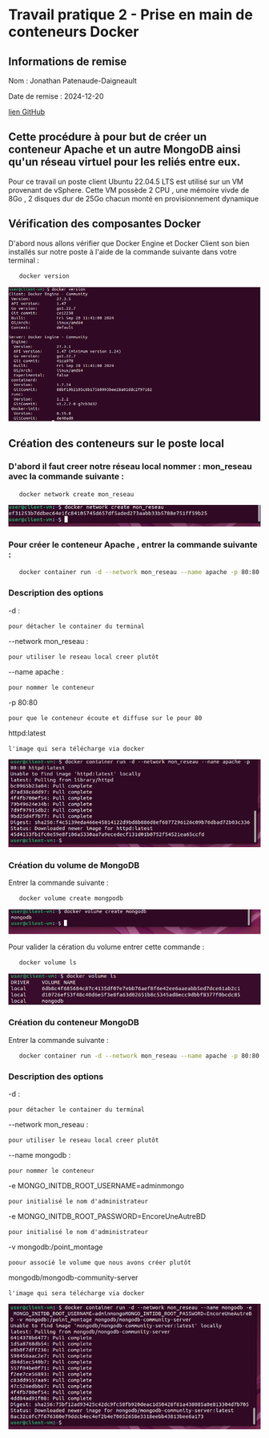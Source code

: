 # Travail pratique 2 - Prise en main de conteneurs Docker

## Informations de remise  
Nom : Jonathan Patenaude-Daigneault 

Date de remise : 2024-12-20

[lien GitHub](https://github.com/jonathanpdaigneault/tp2_ISS_A24.git)

## Cette procédure à pour but de créer un conteneur Apache et un autre MongoDB ainsi qu'un réseau virtuel pour les reliés entre eux.

Pour ce travail un poste client Ubuntu 22.04.5 LTS est utilisé sur un VM provenant de vSphere. Cette VM possède 2 CPU , une mémoire vivde de 8Go , 2 disques dur de 25Go chacun monté en provisionnement dynamique

## Vérification des composantes Docker
D'abord nous allons vérifier que Docker Engine et Docker Client son bien installés sur notre poste à l'aide de la commande suivante dans votre terminal : 

``` bash
   docker version
```

![image](./img/docker_version.png)


## Création des conteneurs sur le poste local

### D'abord il faut creer notre réseau local nommer : mon_reseau avec la commande suivante : 

``` bash
   docker network create mon_reseau
```

![image](./img/docker_network.png)

### Pour créer le conteneur Apache , entrer la commande suivante : 

``` bash
   docker container run -d --network mon_reseau --name apache -p 80:80 httpd:latest
```

### Description des options 

   -d :
   
    pour détacher le container du terminal 

   --network mon_reseau :
   
    pour utiliser le reseau local creer plutôt

   --name apache : 

    pour nommer le conteneur

   -p 80:80 

    pour que le conteneur écoute et diffuse sur le pour 80

   httpd:latest 

    l'image qui sera télécharge via docker 

![image](./img/docker_apache.png)

### Création du volume de MongoDB
Entrer la commande suivante : 

``` bash
   docker volume create mongpodb
```

![image](./img/docker_volume_mongodb.png)


Pour valider la cération du volume entrer cette commande : 

``` bash
   docker volume ls
```
![image](./img/docker_volume_ls.png)



### Création du conteneur MongoDB 
   Entrer la commande suivante : 

``` bash
   docker container run -d --network mon_reseau --name apache -p 80:80 httpd:latest
```

### Description des options 

   -d :
   
    pour détacher le container du terminal 

   --network mon_reseau :
   
    pour utiliser le reseau local creer plutôt

   --name mongodb : 

    pour nommer le conteneur

   -e MONGO_INITDB_ROOT_USERNAME=adminmongo

    pour initialisé le nom d'administrateur 

   -e MONGO_INITDB_ROOT_PASSWORD=EncoreUneAutreBD

    pour initialisé le nom d'administrateur 

   -v mongodb:/point_montage 

    poour associé le volume que nous avons créer plutôt

   mongodb/mongodb-community-server

    l'image qui sera télécharge via docker 

![image](./img/docker_mongodb.png)


